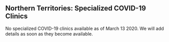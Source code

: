 ## Northern Territories: Specialized COVID-19 Clinics

No specialized COVID-19 clinics available as of March 13 2020. We will add details as soon as they become available.
